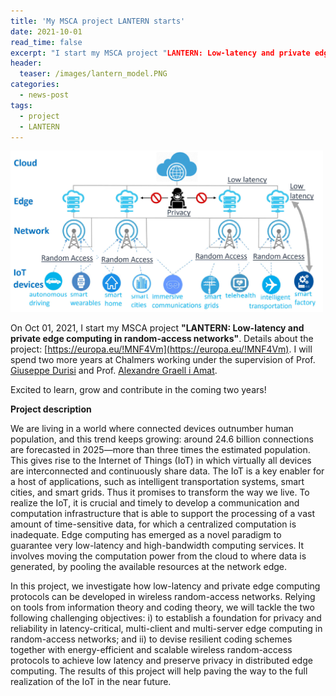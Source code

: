 ```yaml
---
title: 'My MSCA project LANTERN starts'
date: 2021-10-01
read_time: false
excerpt: "I start my MSCA project "LANTERN: Low-latency and private edge computing in random-access networks""
header:
  teaser: /images/lantern_model.PNG
categories:
  - news-post
tags:
  - project
  - LANTERN
---
```

<img src="/images/lantern_model.PNG" alt="LANTERN" style="width:500px; float: center;"/>

On Oct 01, 2021, I start my MSCA project **"LANTERN: Low-latency and private edge computing in random-access networks"**. Details about the project: [https://europa.eu/!MNF4Vm](https://europa.eu/!MNF4Vm).
I will spend two more years at Chalmers working under the supervision of Prof. [Giuseppe Durisi](https://gdurisi.github.io/) and Prof. [Alexandre Graell i Amat](https://sites.google.com/site/agraellamat/).

Excited to learn, grow and contribute in the coming two years!

**Project description** 

We are living in a world where connected devices outnumber human population, and this trend keeps growing: around 24.6 billion connections are forecasted in 2025—more than three times the estimated population. This gives rise to the Internet of Things (IoT) in which virtually all devices are interconnected and continuously share data. The IoT is a key enabler for a host of applications, such as intelligent transportation systems, smart cities, and smart grids. Thus it promises to transform the way we live. To realize the IoT, it is crucial and timely to develop a communication and computation infrastructure that is able to support the processing of a vast amount of time-sensitive data, for which a centralized computation is inadequate. Edge computing has emerged as a novel paradigm to guarantee very low-latency and high-bandwidth computing services. It involves moving the computation power from the cloud to where data is generated, by pooling the available resources at the network edge.

In this project, we investigate how low-latency and private edge computing protocols can be developed in wireless random-access networks. Relying on tools from information theory and coding theory, we will tackle the two following challenging objectives: i) to establish a foundation for privacy and reliability in latency-critical, multi-client and multi-server edge computing in random-access networks; and ii) to devise resilient coding schemes together with energy-efficient and scalable wireless random-access protocols to achieve low latency and preserve privacy in distributed edge computing. The results of this project will help paving the way to the full realization of the IoT in the near future.
